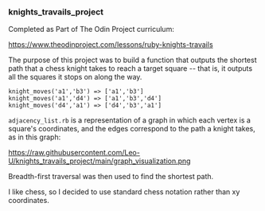 ### knights_travails_project

Completed as Part of The Odin Project curriculum:

https://www.theodinproject.com/lessons/ruby-knights-travails

The purpose of this project was to build a function that outputs the shortest path that a chess knight takes to reach a target square -- that is, it outputs all the squares it stops on along the way.

```
knight_moves('a1','b3') => ['a1','b3']
knight_moves('a1','d4') => ['a1','b3','d4']
knight_moves('d4','a1') => ['d4','b3','a1']
```

`adjacency_list.rb` is a representation of a graph in which each vertex is a square's coordinates, and the edges correspond to the path a knight takes, as in this graph:

https://raw.githubusercontent.com/Leo-U/knights_travails_project/main/graph_visualization.png

Breadth-first traversal was then used to find the shortest path.

I like chess, so I decided to use standard chess notation rather than xy coordinates.